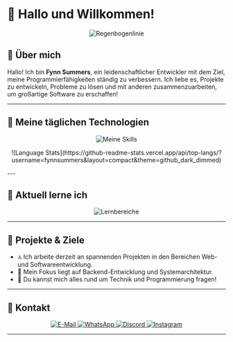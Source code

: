  # 👋 Hallo und Willkommen!

<p align="center">
  <img src="https://i.postimg.cc/d35fwqr6/RGB-line.gif" alt="Regenbogenlinie"/>
</p>

## 🌟 Über mich

Hallo! Ich bin **Fynn Summers**, ein leidenschaftlicher Entwickler mit dem Ziel, meine Programmierfähigkeiten ständig zu verbessern. Ich liebe es, Projekte zu entwickeln, Probleme zu lösen und mit anderen zusammenzuarbeiten, um großartige Software zu erschaffen!

---

## 🔧 Meine täglichen Technologien

<p align="center">
  <img src="https://skillicons.dev/icons?i=html,css,js,python,php" alt="Meine Skills"/>
</p>

<p align="center">
 ![Language Stats](https://github-readme-stats.vercel.app/api/top-langs/?username=fynnsummers&layout=compact&theme=github_dark_dimmed)
</p>
---

## 🧠 Aktuell lerne ich

<p align="center">
  <img src="https://skillicons.dev/icons?i=java,cpp,mysql" alt="Lernbereiche"/>
</p>

---

## 🚀 Projekte & Ziele

- 🔝 Ich arbeite derzeit an spannenden Projekten in den Bereichen Web- und Softwareentwicklung.  
- 🌱 Mein Fokus liegt auf Backend-Entwicklung und Systemarchitektur.  
- 💬 Du kannst mich alles rund um Technik und Programmierung fragen!  

---

## 📩 Kontakt

<p align="center">
  <a href="mailto:summersfynn@gmail.com">
    <img src="https://img.shields.io/badge/Email-D14836?style=for-the-badge&logo=gmail&logoColor=white" alt="E-Mail"/>
  </a>
  <a href="https://wa.me/01529697372" target="_blank">
    <img src="https://img.shields.io/badge/WhatsApp-25D366?style=for-the-badge&logo=whatsapp&logoColor=white" alt="WhatsApp"/>
  </a>
  <a href="https://discord.com/users/795397011524419615" target="_blank">
    <img src="https://img.shields.io/badge/Discord-5865F2?style=for-the-badge&logo=discord&logoColor=white" alt="Discord"/>
  </a>
  <a href="https://instagram.com/fynn.summers" target="_blank">
    <img src="https://img.shields.io/badge/Instagram-E4405F?style=for-the-badge&logo=instagram&logoColor=white" alt="Instagram"/>
  </a>
</p>

---
